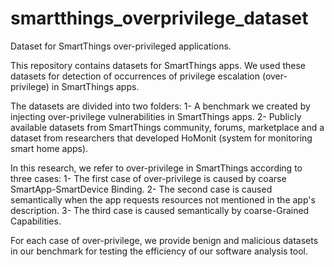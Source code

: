 # smartthings_overprivilege_dataset
Dataset for SmartThings over-privileged applications.

This repository contains datasets for SmartThings apps. We used these datasets for detection of occurrences of privilege escalation (over-privilege) in SmartThings apps.

The datasets are divided into two folders: 1- A benchmark we created by injecting over-privilege vulnerabilities in SmartThings apps. 2- Publicly available datasets from SmartThings community, forums, marketplace and a dataset from researchers that developed HoMonit (system for monitoring smart home apps).

In this research, we refer to over-privilege in SmartThings according to three cases: 1- The first case of over-privilege is caused by coarse SmartApp-SmartDevice Binding. 2- The second case is caused semantically when the app requests resources not mentioned in the app's description. 3- The third case is caused semantically by coarse-Grained Capabilities.

For each case of over-privilege, we provide benign and malicious datasets in our benchmark for testing the efficiency of our software analysis tool.
